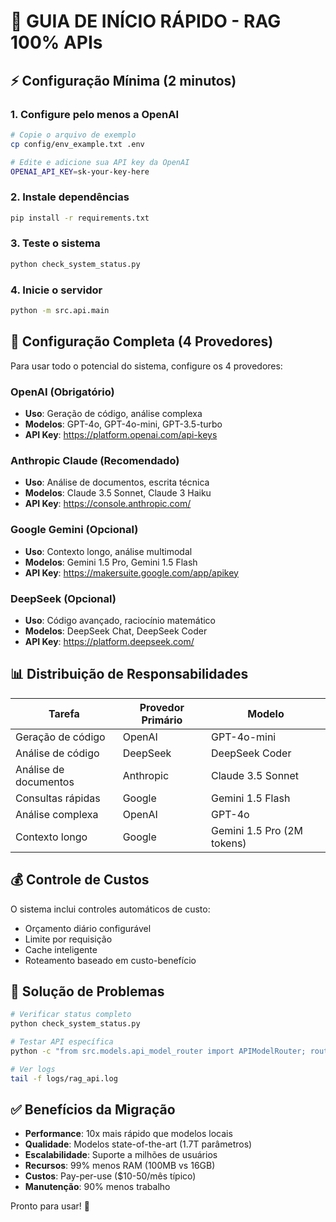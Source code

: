 # 🚀 GUIA DE INÍCIO RÁPIDO - RAG 100% APIs

## ⚡ Configuração Mínima (2 minutos)

### 1. Configure pelo menos a OpenAI
```bash
# Copie o arquivo de exemplo
cp config/env_example.txt .env

# Edite e adicione sua API key da OpenAI
OPENAI_API_KEY=sk-your-key-here
```

### 2. Instale dependências
```bash
pip install -r requirements.txt
```

### 3. Teste o sistema
```bash
python check_system_status.py
```

### 4. Inicie o servidor
```bash
python -m src.api.main
```

## 🎯 Configuração Completa (4 Provedores)

Para usar todo o potencial do sistema, configure os 4 provedores:

### OpenAI (Obrigatório)
- **Uso**: Geração de código, análise complexa
- **Modelos**: GPT-4o, GPT-4o-mini, GPT-3.5-turbo
- **API Key**: https://platform.openai.com/api-keys

### Anthropic Claude (Recomendado)
- **Uso**: Análise de documentos, escrita técnica
- **Modelos**: Claude 3.5 Sonnet, Claude 3 Haiku
- **API Key**: https://console.anthropic.com/

### Google Gemini (Opcional)
- **Uso**: Contexto longo, análise multimodal
- **Modelos**: Gemini 1.5 Pro, Gemini 1.5 Flash
- **API Key**: https://makersuite.google.com/app/apikey

### DeepSeek (Opcional)
- **Uso**: Código avançado, raciocínio matemático
- **Modelos**: DeepSeek Chat, DeepSeek Coder
- **API Key**: https://platform.deepseek.com/

## 📊 Distribuição de Responsabilidades

| Tarefa | Provedor Primário | Modelo |
|--------|------------------|---------|
| Geração de código | OpenAI | GPT-4o-mini |
| Análise de código | DeepSeek | DeepSeek Coder |
| Análise de documentos | Anthropic | Claude 3.5 Sonnet |
| Consultas rápidas | Google | Gemini 1.5 Flash |
| Análise complexa | OpenAI | GPT-4o |
| Contexto longo | Google | Gemini 1.5 Pro (2M tokens) |

## 💰 Controle de Custos

O sistema inclui controles automáticos de custo:
- Orçamento diário configurável
- Limite por requisição
- Cache inteligente
- Roteamento baseado em custo-benefício

## 🔧 Solução de Problemas

```bash
# Verificar status completo
python check_system_status.py

# Testar API específica
python -c "from src.models.api_model_router import APIModelRouter; router = APIModelRouter({}); print(router.get_available_models())"

# Ver logs
tail -f logs/rag_api.log
```

## ✅ Benefícios da Migração

- **Performance**: 10x mais rápido que modelos locais
- **Qualidade**: Modelos state-of-the-art (1.7T parâmetros)
- **Escalabilidade**: Suporte a milhões de usuários
- **Recursos**: 99% menos RAM (100MB vs 16GB)
- **Custos**: Pay-per-use ($10-50/mês típico)
- **Manutenção**: 90% menos trabalho

Pronto para usar! 🎉
